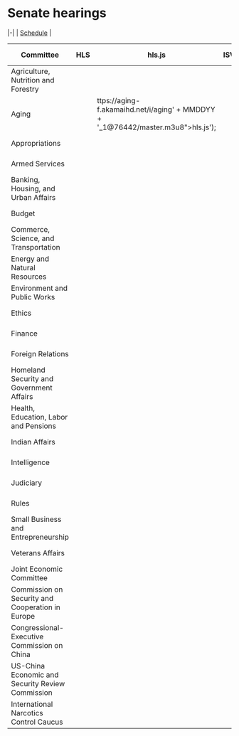# Senate hearings

<link rel="stylesheet" type="text/css" href="css/markdown.css">
<link rel="shortcut icon" href="ico/favicon.png" type="image/x-icon">

<script>
var current_month = <?= $init['MMDDYY']; ?>;
</script>
<script>
    var date = new Date();
    var formattedDate = ('0' + date.getDate()).slice(-2);
    var formattedMonth = ('0' + (date.getMonth() + 1)).slice(-2);
    var formattedYear = date.getFullYear().toString().substr(2,2);
    var dateString = formattedMonth + formattedDate + formattedYear;
    var output = document.querySelector('#output');
    var MMDDYY = dateString;
</script>

|-|
| [Schedule](https://www.senate.gov/committees/committee_hearings.htm) |

| Committee | HLS | hls.js | ISVP | Committee Website |
|-|-|-|-|-|
| Agriculture, Nutrition and Forestry | <script>document.write('<a href="https://ag-f.akamaihd.net/i/ag' + MMDDYY + '_1@76440/master.m3u8">HLS</a>');</script> | <script>document.write('<a href="/hlsjsvideo.html?stream=https://ag-f.akamaihd.net/i/ag' + MMDDYY + '_1@76440/master.m3u8">hls.js</a>');</script> | <script>document.write('<a href="https://www.senate.gov/isvp/?comm=ag&filename=ag' + MMDDYY + '">ISVP</a>');</script> | [Committee Website](https://www.agriculture.senate.gov/hearings) |
| Aging | <script>document.write('<a href="https://aging-f.akamaihd.net/i/aging' + MMDDYY + '_1@76442/master.m3u8">HLS</a>');</script> | ttps://aging-f.akamaihd.net/i/aging' + MMDDYY + '_1@76442/master.m3u8">hls.js</a>');</script> | <script>document.write('<a href="https://www.senate.gov/isvp/?comm=aging&filename=aging' + MMDDYY + '">ISVP</a>');</script> | [Committee Website](https://www.aging.senate.gov/hearings) |
| Appropriations | <script>document.write('<a href="https://approps-f.akamaihd.net/i/appropsA' + MMDDYY + '_1@76441/master.m3u8">HLS</a>');</script> | <script>document.write('<a href="/hlsjsvideo.html?stream=https://appropsA-f.akamaihd.net/i/approps' + MMDDYY + '_1@76441/master.m3u8">hls.js</a>');</script> | <script>document.write('<a href="https://www.senate.gov/isvp/?comm=approps&filename=appropsA' + MMDDYY + '">ISVP</a>');</script> | [Committee Website](https://www.appropriations.senate.gov/hearings) |
| Armed Services | <script>document.write('<a href="https://armed-f.akamaihd.net/i/armedA' + MMDDYY + '_1@76445/master.m3u8">HLS</a>');</script> | <script>document.write('<a href="/hlsjsvideo.html?stream=https://armed-f.akamaihd.net/i/armedA' + MMDDYY + '_1@76445/master.m3u8">hls.js</a>');</script> | <script>document.write('<a href="https://www.senate.gov/isvp/?comm=armed&filename=armedA' + MMDDYY + '">ISVP</a>');</script> | [Committee Website](https://www.armed-services.senate.gov/hearings) |
| Banking, Housing, and Urban Affairs | <script>document.write('<a href="https://banking-f.akamaihd.net/i/banking' + MMDDYY + '_1@76446/master.m3u8">HLS</a>');</script> | <script>document.write('<a href="/hlsjsvideo.html?stream=https://banking-f.akamaihd.net/i/banking' + MMDDYY + '_1@76446/master.m3u8">hls.js</a>');</script> | <script>document.write('<a href="https://www.senate.gov/isvp/?comm=banking&filename=banking' + MMDDYY + '">ISVP</a>');</script> | [Committee Website](https://www.banking.senate.gov/public/index.cfm/hearings) |
| Budget | <script>document.write('<a href="https://budget-f.akamaihd.net/i/budget' + MMDDYY + '_1@76447/master.m3u8">HLS</a>');</script> | <script>document.write('<a href="/hlsjsvideo.html?stream=https://budget-f.akamaihd.net/i/budget' + MMDDYY + '_1@76447/master.m3u8">hls.js</a>');</script> | <script>document.write('<a href="https://www.senate.gov/isvp/?comm=budget&filename=budget' + MMDDYY + '">ISVP</a>');</script> | [Committee Website](https://www.budget.senate.gov/hearings) |
| Commerce, Science, and Transportation | <script>document.write('<a href="https://commerce1-f.akamaihd.net/i/commerce' + MMDDYY + '_1@80177/master.m3u8">HLS</a>');</script> | <script>document.write('<a href="/hlsjsvideo.html?stream=https://commerce1-f.akamaihd.net/i/commerce' + MMDDYY + '_1@80177/master.m3u8">hls.js</a>');</script> | <script>document.write('<a href="https://www.senate.gov/isvp/?comm=commerce&filename=commerce' + MMDDYY + '">ISVP</a>');</script> | [Committee Website](https://www.commerce.senate.gov/public/index.cfm/hearings) |
| Energy and Natural Resources | <script>document.write('<a href="https://energy-f.akamaihd.net/i/energy' + MMDDYY + '_1@76448/master.m3u8">HLS</a>');</script> | <script>document.write('<a href="/hlsjsvideo.html?stream=https://energy-f.akamaihd.net/i/energy' + MMDDYY + '_1@76448/master.m3u8">hls.js</a>');</script> | <script>document.write('<a href="https://www.senate.gov/isvp/?comm=energy&filename=energy' + MMDDYY + '">ISVP</a>');</script> | [Committee Website](https://www.energy.senate.gov/public/index.cfm/hearings-and-business-meetings) |
| Environment and Public Works | <script>document.write('<a href="https://epw-f.akamaihd.net/i/epw' + MMDDYY + '_1@76478/master.m3u8">HLS</a>');</script> | <script>document.write('<a href="/hlsjsvideo.html?stream=https://epw-f.akamaihd.net/i/epw' + MMDDYY + '_1@76478/master.m3u8">hls.js</a>');</script> | <script>document.write('<a href="https://www.senate.gov/isvp/?comm=epw&filename=epw' + MMDDYY + '">ISVP</a>');</script> | [Committee Website](https://www.epw.senate.gov/public/index.cfm/hearings) |
| Ethics | <script>document.write('<a href="https://ethics-f.akamaihd.net/i/ethics' + MMDDYY + '_1@76449/master.m3u8">HLS</a>');</script> | <script>document.write('<a href="/hlsjsvideo.html?stream=https://ethics-f.akamaihd.net/i/ethics' + MMDDYY + '_1@76449/master.m3u8">hls.js</a>');</script> | <script>document.write('<a href="https://www.senate.gov/isvp/?comm=ethics&filename=ethics' + MMDDYY + '">ISVP</a>');</script> | [Committee Website](https://www.ethics.senate.gov) |
| Finance | <script>document.write('<a href="https://finance-f.akamaihd.net/i/finance' + MMDDYY + '_1@76450/master.m3u8">HLS</a>');</script> | <script>document.write('<a href="/hlsjsvideo.html?stream=https://finance-f.akamaihd.net/i/finance' + MMDDYY + '_1@76450/master.m3u8">hls.js</a>');</script> | <script>document.write('<a href="https://www.senate.gov/isvp/?comm=finance&filename=finance' + MMDDYY + '">ISVP</a>');</script> | [Committee Website](https://www.finance.senate.gov/hearings) |
| Foreign Relations | <script>document.write('<a href="https://foreign-f.akamaihd.net/i/foreign' + MMDDYY + '_1@76451/master.m3u8">HLS</a>');</script> | <script>document.write('<a href="/hlsjsvideo.html?stream=https://foreign-f.akamaihd.net/i/foreign' + MMDDYY + '_1@76451/master.m3u8">hls.js</a>');</script> | <script>document.write('<a href="https://www.senate.gov/isvp/?comm=foreign&filename=foreign' + MMDDYY + '">ISVP</a>');</script> | [Committee Website](https://www.foreign.senate.gov/hearings) |
| Homeland Security and Government Affairs | <script>document.write('<a href="https://govtaff-f.akamaihd.net/i/govtaff' + MMDDYY + '_1@76453/master.m3u8">HLS</a>');</script> | <script>document.write('<a href="/hlsjsvideo.html?stream=https://govtaff-f.akamaihd.net/i/govtaff' + MMDDYY + '_1@76453/master.m3u8">hls.js</a>');</script> | <script>document.write('<a href="https://www.senate.gov/isvp/?comm=govtaff&filename=govtaff' + MMDDYY + '">ISVP</a>');</script> | [Committee Website](https://www.hsgac.senate.gov/hearings) |
| Health, Education, Labor and Pensions | <script>document.write('<a href="https://help-f.akamaihd.net/i/help' + MMDDYY + '_1@76452/master.m3u8">HLS</a>');</script> | <script>document.write('<a href="/hlsjsvideo.html?stream=https://help-f.akamaihd.net/i/help' + MMDDYY + '_1@76452/master.m3u8">hls.js</a>');</script> | <script>document.write('<a href="https://www.senate.gov/isvp/?comm=help&filename=help' + MMDDYY + '">ISVP</a>');</script> | [Committee Website](https://www.help.senate.gov/hearings) |
| Indian Affairs | <script>document.write('<a href="https://indian-f.akamaihd.net/i/indian' + MMDDYY + '_1@76455/master.m3u8">HLS</a>');</script> | <script>document.write('<a href="/hlsjsvideo.html?stream=https://indian-f.akamaihd.net/i/indian' + MMDDYY + '_1@76455/master.m3u8">hls.js</a>');</script> | <script>document.write('<a href="https://www.senate.gov/isvp/?comm=indian&filename=indian' + MMDDYY + '">ISVP</a>');</script> | [Committee Website](https://www.indian.senate.gov/hearings) |
| Intelligence | <script>document.write('<a href="https://intel-f.akamaihd.net/i/intel' + MMDDYY + '_1@76456/master.m3u8">HLS</a>');</script> | <script>document.write('<a href="/hlsjsvideo.html?stream=https://intel-f.akamaihd.net/i/intel' + MMDDYY + '_1@76456/master.m3u8">hls.js</a>');</script> | <script>document.write('<a href="https://www.senate.gov/isvp/?comm=intel&filename=intel' + MMDDYY + '">ISVP</a>');</script> | [Committee Website](https://www.intelligence.senate.gov/hearings/open) |
| Judiciary | <script>document.write('<a href="https://judiciary-f.akamaihd.net/i/judiciary' + MMDDYY + '_1@76459/master.m3u8">HLS</a>');</script> | <script>document.write('<a href="/hlsjsvideo.html?stream=https://judiciary-f.akamaihd.net/i/judiciary' + MMDDYY + '_1@76459/master.m3u8">hls.js</a>');</script> | <script>document.write('<a href="https://www.senate.gov/isvp/?comm=judiciary&filename=judiciary' + MMDDYY + '">ISVP</a>');</script> | [Committee Website](https://www.judiciary.senate.gov/hearings) |
| Rules | <script>document.write('<a href="https://rules-f.akamaihd.net/i/rules' + MMDDYY + '_1@76460/master.m3u8">HLS</a>');</script> | <script>document.write('<a href="/hlsjsvideo.html?stream=https://rules-f.akamaihd.net/i/rules' + MMDDYY + '_1@76460/master.m3u8">hls.js</a>');</script> | <script>document.write('<a href="https://www.senate.gov/isvp/?comm=rules&filename=rules' + MMDDYY + '">ISVP</a>');</script> | [Committee Website](https://www.rules.senate.gov/public/index.cfm?p=CommitteeHearings) |
| Small Business and Entrepreneurship | <script>document.write('<a href="https://smbiz-f.akamaihd.net/i/smbiz' + MMDDYY + '_1@76461/master.m3u8">HLS</a>');</script> | <script>document.write('<a href="/hlsjsvideo.html?stream=https://smbiz-f.akamaihd.net/i/smbiz' + MMDDYY + '_1@76461/master.m3u8">hls.js</a>');</script> | <script>document.write('<a href="https://www.senate.gov/isvp/?comm=smbiz&filename=smbiz' + MMDDYY + '">ISVP</a>');</script> | [Committee Website](https://www.sbc.senate.gov/public/index.cfm/hearings) |
| Veterans Affairs | <script>document.write('<a href="https://vetaff-f.akamaihd.net/i/vetaff' + MMDDYY + '_1@76462/master.m3u8">HLS</a>');</script> | <script>document.write('<a href="/hlsjsvideo.html?stream=https://vetaff-f.akamaihd.net/i/vetaff' + MMDDYY + '_1@76462/master.m3u8">hls.js</a>');</script> | <script>document.write('<a href="https://www.senate.gov/isvp/?comm=vetaff&filename=vetaff' + MMDDYY + '">ISVP</a>');</script> | [Committee Website](https://www.veterans.senate.gov/hearings) |
| Joint Economic Committee | <script>document.write('<a href="https://jec-f.akamaihd.net/i/jec' + MMDDYY + '_1@76458/master.m3u8">HLS</a>');</script> | <script>document.write('<a href="/hlsjsvideo.html?stream=https://jec-f.akamaihd.net/i/jec' + MMDDYY + '_1@76458/master.m3u8">hls.js</a>');</script> | <script>document.write('<a href="https://www.senate.gov/isvp/?comm=jec&filename=jec' + MMDDYY + '">ISVP</a>');</script> | [Committee Website](https://www.jec.senate.gov/public/index.cfm/hearings-calendar) |
| Commission on Security and Cooperation in Europe | <script>document.write('<a href="https://srs-f.akamaihd.net/i/csce' + MMDDYY + '_1@75229/master.m3u8">HLS</a>');</script> | <script>document.write('<a href="/hlsjsvideo.html?stream=https://srs-f.akamaihd.net/i/csce' + MMDDYY + '_1@75229/master.m3u8">hls.js</a>');</script> | <script>document.write('<a href="https://www.senate.gov/isvp/?comm=csce&filename=csce' + MMDDYY + '">ISVP</a>');</script> | [Committee Website](https://www.csce.gov/international-impact/events/hearings) |
| Congressional-Executive Commission on China | <script>document.write('<a href="https://srs-f.akamaihd.net/i/cecc' + MMDDYY + '_1@76486/master.m3u8">HLS</a>');</script> | <script>document.write('<a href="/hlsjsvideo.html?stream=https://srs-f.akamaihd.net/i/cecc' + MMDDYY + '_1@76486/master.m3u8">hls.js</a>');</script> | <script>document.write('<a href="https://www.senate.gov/isvp/?comm=cecc&filename=cecc' + MMDDYY + '">ISVP</a>');</script> | [Committee Website](https://www.cecc.gov/events/hearings) |
| US-China Economic and Security Review Commission | <script>document.write('<a href="https://srs-f.akamaihd.net/i/uscc' + MMDDYY + '_1@76487/master.m3u8">HLS</a>');</script> | <script>document.write('<a href="/hlsjsvideo.html?stream=https://srs-f.akamaihd.net/i/uscc' + MMDDYY + '_1@76487/master.m3u8">hls.js</a>');</script> | <script>document.write('<a href="https://www.senate.gov/isvp/?comm=uscc&filename=uscc' + MMDDYY + '">ISVP</a>');</script> | [Committee Website](https://www.uscc.gov/Hearings) |
| International Narcotics Control Caucus | <script>document.write('<a href="https://intlnarc-f.akamaihd.net/i/intlnarc' + MMDDYY + '_1@76457/master.m3u8">HLS</a>');</script> | <script>document.write('<a href="/hlsjsvideo.html?stream=https://intlnarc-f.akamaihd.net/i/intlnarc' + MMDDYY + '_1@76457/master.m3u8">hls.js</a>');</script> | <script>document.write('<a href="https://www.senate.gov/isvp/?comm=intlnarc&filename=intlnarc' + MMDDYY + '">ISVP</a>');</script> | [Committee Website](https://www.drugcaucus.senate.gov/hearings) |
